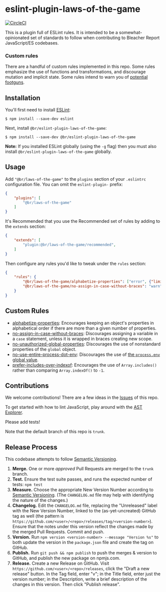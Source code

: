 # eslint-plugin-laws-of-the-game
[![CircleCI](https://circleci.com/gh/bleacherreport/eslint-plugin-laws-of-the-game/tree/trunk.svg?style=svg)](https://circleci.com/gh/bleacherreport/eslint-plugin-laws-of-the-game/tree/trunk)

This is a plugin full of ESLint rules.
It is intended to be a somewhat-opinionated set of standards to follow when contributing to Bleacher Report JavaScript/ES codebases.


### Custom rules

There are a handful of custom rules implemented in this repo.
Some rules emphasize the use of functions and transformations, and discourage mutation and implicit state.
Some rules intend to warn you of [potential footguns][PillarsOfJS].


## Installation

You'll first need to install [ESLint]:

```
$ npm install --save-dev eslint
```

Next, install `@br/eslint-plugin-laws-of-the-game`:

```
$ npm install --save-dev @br/eslint-plugin-laws-of-the-game
```

**Note:** If you installed ESLint globally (using the `-g` flag) then you must also install `@br/eslint-plugin-laws-of-the-game` globally.


## Usage

Add `"@br/laws-of-the-game"` to the `plugins` section of your `.eslintrc` configuration file. You can omit the `eslint-plugin-` prefix:

```json
{
    "plugins": [
        "@br/laws-of-the-game"
    ]
}
```

It's Recommended that you use the Recommended set of rules by adding to the `extends` section:

```json
{
    "extends": [
        "plugin:@br/laws-of-the-game/recommended",
    ]
}
```

Then configure any rules you'd like to tweak under the `rules` section:

```json
{
    "rules": {
        "@br/laws-of-the-game/alphabetize-properties": ["error", {"limit": 3}],
        "@br/laws-of-the-game/no-assign-in-case-without-braces": "warn"
    }
}
```


## Custom Rules

* [alphabetize-properties]: Encourages keeping an object's properties in alphabetical order if there are more than a given number of properties.
* [no-assign-in-case-without-braces]: Discourages assigning a variable in a `case` statement, unless it is wrapped in braces creating new scope.
* [no-unauthorized-global-properties]: Discourages the use of nonstandard properties of the `global` object.
* [no-use-entire-process-dot-env]: Discourages the use of [the `process.env` global value][Process-dot-env].
* [prefer-includes-over-indexof]: Encourages the use of `Array.includes()` rather than comparing `Array.indexOf()` to `-1`.


## Contributions

We welcome contributions!
There are a few ideas in the [Issues] of this repo.

To get started with how to lint JavaScript, play around with the [AST Explorer].

Please add tests!

Note that the default branch of this repo is `trunk`.


## Release Process

This codebase attempts to follow [Semantic Versioning].

1. **Merge.** One or more *approved* Pull Requests are merged to the `trunk` branch.
1. **Test.** Ensure the test suite passes, and runs the expected number of tests: `npm test`
1. **Measure.** Choose the appropriate New Version Number according to [Semantic Versioning]. (The `CHANGELOG.md` file may help with identifying the nature of the changes.)
1. **Changelog.** Edit the `CHANGELOG.md` file, replacing the "Unreleased" label with the New Version Number, linked to the (as-yet-uncreated) GitHub tag as well (the pattern is `https://github.com/<user>/<repo>/releases/tag/<version-number>`). Ensure that the notes under this version reflect the changes made by the merged Pull Requests. Commit and push.
1. **Version.** Run `npm version <version-number> --message "Version %s"` to both update the version in the `package.json` file and create the tag on GitHub.
1. **Publish.** Run `git push && npm publish` to push the merges & version to GitHub, and publish the new package on npmjs.com.
1. **Release.** Create a new Release on GitHub. Visit `https://github.com/<user>/<repo>/releases`, click the "Draft a new release" button. In the Tag field, enter "v<version-number>"; in the Title field, enter just the version number; in the Description, write a brief description of the changes in this version. Then click "Publish release".




[alphabetize-properties]: ./lib/rules/alphabetize-properties.md
[git-flow]: http://nvie.com/posts/a-successful-git-branching-model/
[no-assign-in-case-without-braces]: ./lib/rules/no-assign-in-case-without-braces.md
[no-unauthorized-global-properties]: ./lib/rules/no-unauthorized-global-properties.md
[no-use-entire-process-dot-env]: ./lib/rules/no-use-entire-process-dot-env.md
[npm version]: https://docs.npmjs.com/getting-started/publishing-npm-packages#how-to-update-a-package
[prefer-includes-over-indexof]: ./lib/rules/prefer-includes-over-indexof.md
[AST Explorer]: https://astexplorer.net/
[ESLint]: http://eslint.org
[Issues]: https://github.com/bleacherreport/eslint-plugin-laws-of-the-game/issues
[PillarsOfJS]: https://medium.com/javascript-scene/the-two-pillars-of-javascript-ee6f3281e7f3
[Process-dot-env]: https://nodejs.org/api/process.html#process_process_env
[Semantic Versioning]: https://semver.org/spec/v2.0.0.html
